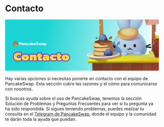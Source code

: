 # Contacto

![](../.gitbook/assets/Contacto.png)

Hay varias opciones si necesitas ponerte en contacto con el equipo de PancakeSwap. Esta sección cubre las razones y el cómo para comunicarse con nosotros.

Si buscas ayuda sobre el uso de PancakeSwap, tenemos la sección Solución de Problemas y Preguntas Frecuentes para ver si tu pregunta ya ha sido respondida. Si sigues teniendo problemas, puedes realizar tu consulta en el [Telegram de PancakeSwap](https://t.me/PancakeSwapEs), donde el equipo y la comunidad te darán toda la ayuda que puedan.
